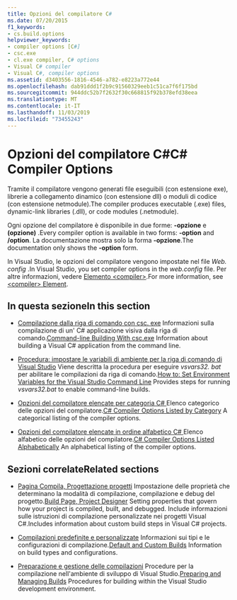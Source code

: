 ```yaml
---
title: Opzioni del compilatore C#
ms.date: 07/20/2015
f1_keywords:
- cs.build.options
helpviewer_keywords:
- compiler options [C#]
- csc.exe
- cl.exe compiler, C# options
- Visual C# compiler
- Visual C#, compiler options
ms.assetid: d3403556-1816-4546-a782-e8223a772e44
ms.openlocfilehash: dab91ddd1f2b9c91560329eeb1c51ca7f6f175bd
ms.sourcegitcommit: 944ddc52b7f2632f30c668815f92b378efd38eea
ms.translationtype: MT
ms.contentlocale: it-IT
ms.lasthandoff: 11/03/2019
ms.locfileid: "73455243"
---
```

# <a name="c-compiler-options"></a><span data-ttu-id="70baf-102">Opzioni del compilatore C#</span><span class="sxs-lookup"><span data-stu-id="70baf-102">C# Compiler Options</span></span>

<span data-ttu-id="70baf-103">Tramite il compilatore vengono generati file eseguibili (con estensione exe), librerie a collegamento dinamico (con estensione dll) o moduli di codice (con estensione netmodule).</span><span class="sxs-lookup"><span data-stu-id="70baf-103">The compiler produces executable (.exe) files, dynamic-link libraries (.dll), or code modules (.netmodule).</span></span>

<span data-ttu-id="70baf-104">Ogni opzione del compilatore è disponibile in due forme: **-opzione** e **(opzione)** .</span><span class="sxs-lookup"><span data-stu-id="70baf-104">Every compiler option is available in two forms: **-option** and **/option**.</span></span> <span data-ttu-id="70baf-105">La documentazione mostra solo la forma **-opzione**.</span><span class="sxs-lookup"><span data-stu-id="70baf-105">The documentation only shows the **-option** form.</span></span>

<span data-ttu-id="70baf-106">In Visual Studio, le opzioni del compilatore vengono impostate nel file *Web. config* .</span><span class="sxs-lookup"><span data-stu-id="70baf-106">In Visual Studio, you set compiler options in the *web.config* file.</span></span> <span data-ttu-id="70baf-107">Per altre informazioni, vedere [Elemento \<compiler>](../../../framework/configure-apps/file-schema/compiler/compiler-element.md).</span><span class="sxs-lookup"><span data-stu-id="70baf-107">For more information, see [\<compiler> Element](../../../framework/configure-apps/file-schema/compiler/compiler-element.md).</span></span>

## <a name="in-this-section"></a><span data-ttu-id="70baf-108">In questa sezione</span><span class="sxs-lookup"><span data-stu-id="70baf-108">In this section</span></span>

- <span data-ttu-id="70baf-109">[Compilazione dalla riga di comando con csc. exe](command-line-building-with-csc-exe.md) Informazioni sulla compilazione di un' C# applicazione visiva dalla riga di comando.</span><span class="sxs-lookup"><span data-stu-id="70baf-109">[Command-line Building With csc.exe](command-line-building-with-csc-exe.md) Information about building a Visual C# application from the command line.</span></span>

- <span data-ttu-id="70baf-110">[Procedura: impostare le variabili di ambiente per la riga di comando di Visual Studio](how-to-set-environment-variables-for-the-visual-studio-command-line.md) Viene descritta la procedura per eseguire *vsvars32. bat* per abilitare le compilazioni da riga di comando.</span><span class="sxs-lookup"><span data-stu-id="70baf-110">[How to: Set Environment Variables for the Visual Studio Command Line](how-to-set-environment-variables-for-the-visual-studio-command-line.md) Provides steps for running *vsvars32.bat* to enable command-line builds.</span></span>

- <span data-ttu-id="70baf-111">[Opzioni del compilatore elencate per categoria C# ](listed-by-category.md) Elenco categorico delle opzioni del compilatore.</span><span class="sxs-lookup"><span data-stu-id="70baf-111">[C# Compiler Options Listed by Category](listed-by-category.md) A categorical listing of the compiler options.</span></span>

- <span data-ttu-id="70baf-112">[Opzioni del compilatore elencate in ordine alfabetico C# ](listed-alphabetically.md) Elenco alfabetico delle opzioni del compilatore.</span><span class="sxs-lookup"><span data-stu-id="70baf-112">[C# Compiler Options Listed Alphabetically](listed-alphabetically.md) An alphabetical listing of the compiler options.</span></span>

## <a name="related-sections"></a><span data-ttu-id="70baf-113">Sezioni correlate</span><span class="sxs-lookup"><span data-stu-id="70baf-113">Related sections</span></span>

- <span data-ttu-id="70baf-114">[Pagina Compila, Progettazione progetti](/visualstudio/ide/reference/build-page-project-designer-csharp) Impostazione delle proprietà che determinano la modalità di compilazione, compilazione e debug del progetto.</span><span class="sxs-lookup"><span data-stu-id="70baf-114">[Build Page, Project Designer](/visualstudio/ide/reference/build-page-project-designer-csharp) Setting properties that govern how your project is compiled, built, and debugged.</span></span> <span data-ttu-id="70baf-115">Include informazioni sulle istruzioni di compilazione personalizzate nei progetti Visual C#.</span><span class="sxs-lookup"><span data-stu-id="70baf-115">Includes information about custom build steps in Visual C# projects.</span></span>

- <span data-ttu-id="70baf-116">[Compilazioni predefinite e personalizzate](/visualstudio/ide/compiling-and-building-in-visual-studio) Informazioni sui tipi e le configurazioni di compilazione.</span><span class="sxs-lookup"><span data-stu-id="70baf-116">[Default and Custom Builds](/visualstudio/ide/compiling-and-building-in-visual-studio) Information on build types and configurations.</span></span>

- <span data-ttu-id="70baf-117">[Preparazione e gestione delle compilazioni](/visualstudio/ide/building-and-cleaning-projects-and-solutions-in-visual-studio) Procedure per la compilazione nell'ambiente di sviluppo di Visual Studio.</span><span class="sxs-lookup"><span data-stu-id="70baf-117">[Preparing and Managing Builds](/visualstudio/ide/building-and-cleaning-projects-and-solutions-in-visual-studio) Procedures for building within the Visual Studio development environment.</span></span>
